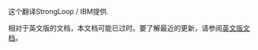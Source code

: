 <p>这个翻译StrongLoop / IBM提供.</p>

相对于英文版的文档，本文档可能已过时。要了解最近的更新，请参阅<a href='{{ page.url | replace: "zh-cn/", "en/" }}'>英文版文档</a>。
